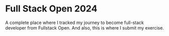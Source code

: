 # Full Stack Open 2024
A complete place where I tracked my journey to become full-stack developer from Fullstack Open. And also, this is where I submit my exercise.
